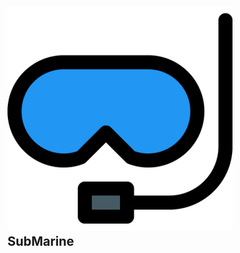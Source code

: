 # ![SubMarine](https://raw.githubusercontent.com/jmconde/samples/master/dive-mask.svg?sanitize=true) SubMarine